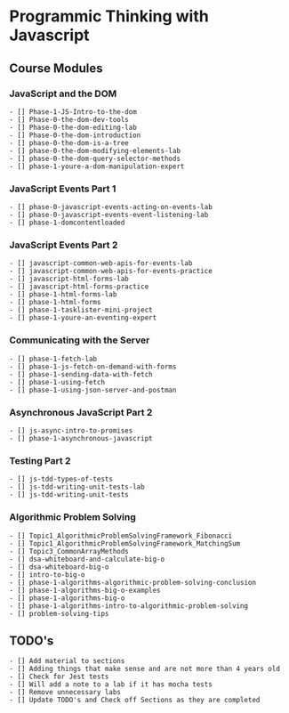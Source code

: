 #  Programmic Thinking with Javascript


## Course Modules
### JavaScript and the DOM
    - [] Phase-1-JS-Intro-to-the-dom
    - [] Phase-0-the-dom-dev-tools
    - [] Phase-0-the-dom-editing-lab
    - [] Phase-0-the-dom-introduction
    - [] phase-0-the-dom-is-a-tree
    - [] phase-0-the-dom-modifying-elements-lab
    - [] phase-0-the-dom-query-selector-methods
    - [] phase-1-youre-a-dom-manipulation-expert
### JavaScript Events Part 1
    - [] phase-0-javascript-events-acting-on-events-lab
    - [] phase-0-javascript-events-event-listening-lab
    - [] phase-1-domcontentloaded
### JavaScript Events Part 2
    - [] javascript-common-web-apis-for-events-lab
    - [] javascript-common-web-apis-for-events-practice
    - [] javascript-html-forms-lab
    - [] javascript-html-forms-practice
    - [] phase-1-html-forms-lab
    - [] phase-1-html-forms
    - [] phase-1-tasklister-mini-project
    - [] phase-1-youre-an-eventing-expert
### Communicating with the Server
    - [] phase-1-fetch-lab
    - [] phase-1-js-fetch-on-demand-with-forms
    - [] phase-1-sending-data-with-fetch
    - [] phase-1-using-fetch
    - [] phase-1-using-json-server-and-postman
### Asynchronous JavaScript Part 2
    - [] js-async-intro-to-promises
    - [] phase-1-asynchronous-javascript
### Testing Part 2
    - [] js-tdd-types-of-tests
    - [] js-tdd-writing-unit-tests-lab
    - [] js-tdd-writing-unit-tests
### Algorithmic Problem Solving
    - [] Topic1_AlgorithmicProblemSolvingFramework_Fibonacci
    - [] Topic1_AlgorithmicProblemSolvingFramework_MatchingSum
    - [] Topic3_CommonArrayMethods
    - [] dsa-whiteboard-and-calculate-big-o
    - [] dsa-whiteboard-big-o
    - [] intro-to-big-o
    - [] phase-1-algorithms-algorithmic-problem-solving-conclusion
    - [] phase-1-algorithms-big-o-examples
    - [] phase-1-algorithms-big-o
    - [] phase-1-algorithms-intro-to-algorithmic-problem-solving
    - [] problem-solving-tips
    
## TODO's
    - [] Add material to sections
    - [] Adding things that make sense and are not more than 4 years old
    - [] Check for Jest tests
    - [] Will add a note to a lab if it has mocha tests
    - [] Remove unnecessary labs
    - [] Update TODO's and Check off Sections as they are completed
